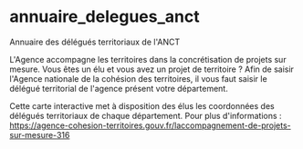 # annuaire_delegues_anct
Annuaire des délégués territoriaux de l'ANCT

L'Agence accompagne les territoires dans la concrétisation de projets sur mesure. 
Vous êtes un élu et vous avez un projet de territoire ? Afin de saisir l'Agence nationale de la cohésion des territoires, il vous faut saisir le délégué territorial de l'agence présent votre département. 

Cette carte interactive met à disposition des élus les coordonnées des délégués territoriaux de chaque département. 
Pour plus d'informations : https://agence-cohesion-territoires.gouv.fr/laccompagnement-de-projets-sur-mesure-316 


